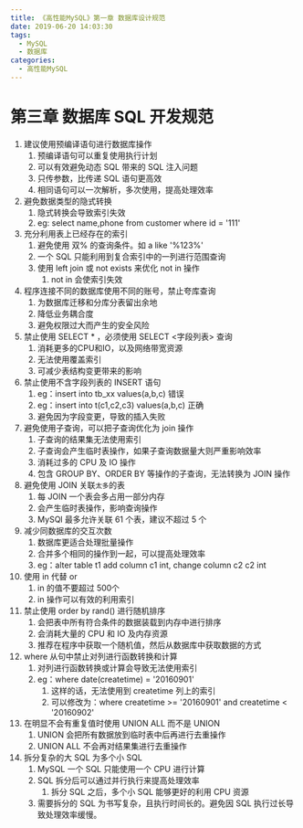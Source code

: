 ```yaml
---
title: 《高性能MySQL》第一章 数据库设计规范
date: 2019-06-20 14:03:30
tags: 
  - MySQL
  - 数据库
categories:
  - 高性能MySQL
---
```


# 第三章 数据库 SQL 开发规范

1. 建议使用预编译语句进行数据库操作
   1. 预编译语句可以重复使用执行计划
   2. 可以有效避免动态 SQL 带来的 SQL 注入问题
   3. 只传参数，比传递 SQL 语句更高效
   4. 相同语句可以一次解析，多次使用，提高处理效率
2. 避免数据类型的隐式转换
   1. 隐式转换会导致索引失效
   2. eg: select name,phone from customer where id = '111'
3. 充分利用表上已经存在的索引
   1. 避免使用 双% 的查询条件。如 a like '%123%'
   2. 一个 SQL 只能利用到复合索引中的一列进行范围查询
   3. 使用 left join 或 not exists 来优化 not in 操作
      1. not in 会使索引失效
4. 程序连接不同的数据库使用不同的账号，禁止夸库查询
   1. 为数据库迁移和分库分表留出余地
   2. 降低业务耦合度
   3. 避免权限过大而产生的安全风险
5. 禁止使用 SELECT * ，必须使用 SELECT <字段列表> 查询
   1. 消耗更多的CPU和IO，以及网络带宽资源
   2. 无法使用覆盖索引
   3. 可减少表结构变更带来的影响
6. 禁止使用不含字段列表的 INSERT 语句
   1. eg：insert into tb_xx values(a,b,c) 错误
   2. eg：insert into t(c1,c2,c3) values(a,b,c) 正确
   3. 避免因为字段变更，导致的插入失败
7. 避免使用子查询，可以把子查询优化为 join 操作
   1. 子查询的结果集无法使用索引
   2. 子查询会产生临时表操作，如果子查询数据量大则严重影响效率
   3. 消耗过多的 CPU 及 IO 操作
   4. 包含 GROUP BY、ORDER BY 等操作的子查询，无法转换为 JOIN 操作
8. 避免使用 JOIN 关联`太多`的表
   1. 每 JOIN 一个表会多占用一部分内存
   2. 会产生临时表操作，影响查询操作
   3. MySQl 最多允许关联 61 个表，建议不超过 5 个
9. 减少同数据库的交互次数
   1. 数据库更适合处理批量操作
   2. 合并多个相同的操作到一起，可以提高处理效率
   3. eg：alter table t1 add column c1 int, change column c2 c2 int
10. 使用 in 代替 or
    1. in 的值不要超过 500个
    2. in 操作可以有效的利用索引
11. 禁止使用 order by rand() 进行随机排序
    1. 会把表中所有符合条件的数据装载到内存中进行排序
    2. 会消耗大量的 CPU 和 IO 及内存资源
    3. 推荐在程序中获取一个随机值，然后从数据库中获取数据的方式
12. where 从句中禁止对列进行函数转换和计算
    1. 对列进行函数转换或计算会导致无法使用索引
    2. eg：where date(createtime) = '20160901'
       1. 这样的话，无法使用到 createtime 列上的索引
       2. 可以修改为：where createtime >= '20160901' and createtime < '20160902'
13. 在明显不会有重复值时使用 UNION ALL 而不是 UNION
    1. UNION 会把所有数据放到临时表中后再进行去重操作
    2. UNION ALL 不会再对结果集进行去重操作
14. 拆分复杂的大 SQL 为多个小 SQL
    1. MySQL 一个 SQL 只能使用一个 CPU 进行计算
    2. SQL 拆分后可以通过并行执行来提高处理效率
       1. 拆分 SQL 之后，多个小 SQL 能够更好的利用 CPU 资源
    3. 需要拆分的 SQL 为书写复杂，且执行时间长的。避免因 SQL 执行过长导致处理效率缓慢。